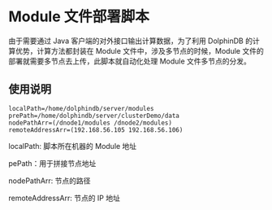 # Module 文件部署脚本

由于需要通过 Java 客户端的对外接口输出计算数据，为了利用 DolphinDB 的计算优势，计算方法都封装在 Module 文件中，涉及多节点的时候，Module 文件的部署就需要多节点去上传，此脚本就自动化处理 Module 文件多节点的分发。

## 使用说明

```shell
localPath=/home/dolphindb/server/modules
prePath=/home/dolphindb/server/clusterDemo/data
nodePathArr=(/dnode1/modules /dnode2/modules)
remoteAddressArr=(192.168.56.105 192.168.56.106)
```

localPath: 脚本所在机器的 Module 地址

pePath：用于拼接节点地址

nodePathArr: 节点的路径

remoteAddressArr: 节点的 IP 地址
